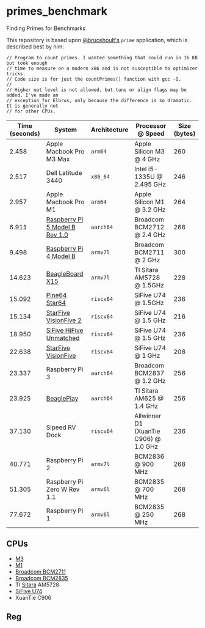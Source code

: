 # primes_benchmark
Finding Primes for Benchmarks

This repository is based upon [@brucehoult's](https://github.com/brucehoult) `prime` application, which is described best by him:

```
// Program to count primes. I wanted something that could run in 16 KB but took enough
// time to measure on a modern x86 and is not susceptible to optimizer tricks.
// Code size is for just the countPrimes() function with gcc -O.
//
// Higher opt level is not allowed, but tune or align flags may be added. I've made an
// exception for Elbrus, only because the difference is so dramatic. It is generally not
// for other CPUs.
```



|Time (seconds) | System | Architecture | Processor @ Speed | Size (bytes) |
|----|----|----|---|---
| 2.458 | Apple Macbook Pro M3 Max | `arm64` | Apple Silicon M3 @ 4 GHz | 260 |
| 2.517 | Dell Latitude 3440 | `x86_64` | Intel i5-1335U @ 2.495 GHz | 246 |
| 2.957 | Apple Macbook Pro M1 | `arm64` | Apple Silicon M1 @ 3.2 GHz | 264 |
| 6.911 | [Raspberry Pi 5 Model B Rev 1.0]() | `aarch64` | Broadcom BCM2712 @ 2.4 GHz | 268 |
| 9.498 | [Raspberry Pi 4 Model B](https://www.raspberrypi.com/products/raspberry-pi-4-model-b/) | `armv7l` | Broadcom BCM2711 @ 2 GHz | 300 |
| 14.623 | [BeagleBoard X15](https://beagleboard.org/x15) | `armv7l` |  TI Sitara AM5728 @ 1.5GHz | 228 |
| 15.092 | [Pine64 Star64](https://wiki.pine64.org/wiki/STAR64) | `riscv64` | SiFive U74 @ 1.5GHz | 236 |
| 15.134 | [StarFive VisionFive 2](https://www.starfivetech.com/en/site/boards) | `riscv64` | SiFive U74 @ 1.5 GHz | 216 |
| 18.950 | [SiFive HiFive Unmatched](https://www.sifive.com/boards/hifive-unmatched) | `riscv64` | SiFive U74 @ 1.5 GHz | 236 |
| 22.638 | [StarFive VisionFive](https://www.starfivetech.com/en/site/boards) | `riscv64` | SiFive U74 @ 1 GHz| 208 |
| 23.337 | Raspberry Pi 3 | `aarch64` | Broadcom BCM2837 @ 1.2 GHz | 256 |
| 23.925 | [BeaglePlay](https://beagleboard.org/play) | `aarch64` |TI Sitara AM625 @ 1.4 GHz|  256 |
| 37.130 | Sipeed RV Dock | `riscv64` | Allwinner D1 (XuanTie C906) @ 1.0 GHz | 236 |
| 40.771 | Raspberry Pi 2 |  `armv7l` | BCM2836 @ 900 MHz | 268 |
| 51.305 | Raspberry Pi Zero W Rev 1.1 | `armv6l` | BCM2835 @ 700 MHz | 268 |
| 77.672 | Raspberry Pi 1 | `armv6l` | BCM2835 @ 250 MHz | 268 |



## CPUs

* [M3](https://en.wikipedia.org/wiki/Apple_M3)
* [M1](https://en.wikipedia.org/wiki/Apple_M1)
* [Broadcom BCM2711]()
* [Broadcom BCM2835]()
* TI [Sitara](https://en.wikipedia.org/wiki/Sitara_ARM_processor) AM5728
* [SiFive U74](https://starfivetech.com/uploads/u74mc_core_complex_manual_21G1.pdf)
* XuanTie C906

## Reg
